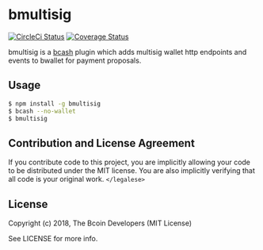 # bmultisig

[![CircleCi Status][circleci-status-img]][circleci-status-url]
[![Coverage Status][coverage-status-img]][coverage-status-url]

bmultisig is a [bcash][bcash] plugin which adds multisig wallet http endpoints and events to bwallet for payment proposals.

## Usage

``` bash
$ npm install -g bmultisig
$ bcash --no-wallet
$ bmultisig
```

## Contribution and License Agreement

If you contribute code to this project, you are implicitly allowing your code
to be distributed under the MIT license. You are also implicitly verifying that
all code is your original work. `</legalese>`

## License

Copyright (c) 2018, The Bcoin Developers (MIT License)

See LICENSE for more info.

[bcash]: https://github.com/educationofjon/bcash

[coverage-status-img]: https://codecov.io/gh/bcoin-org/bmultisig/badge.svg?branch=master
[coverage-status-url]: https://codecov.io/gh/bcoin-org/bmultisig?branch=master
[circleci-status-img]: https://circleci.com/gh/bcoin-org/bmultisig/tree/master.svg?style=shield
[circleci-status-url]: https://circleci.com/gh/bcoin-org/bmultisig/tree/master
